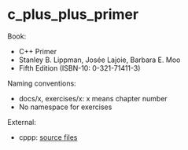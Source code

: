 # c_plus_plus_primer
Book:
- C++ Primer
- Stanley B. Lippman, Josée Lajoie, Barbara E. Moo
- Fifth Edition (ISBN-10: 0-321-71411-3)

Naming conventions:
- docs/x, exercises/x: x means chapter number
- No namespace for exercises

External:
- cppp: [source files](https://www.informit.com/store/c-plus-plus-primer-9780321714114)